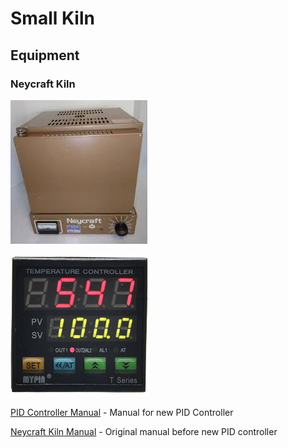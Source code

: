 # Small Kiln

## Equipment

### Neycraft Kiln

![](../.gitbook/assets/image%20%2838%29.png)

![](../.gitbook/assets/image%20%284%29.png)

[PID Controller Manual](https://drive.google.com/open?id=1ovQMQQ7gxZzBNFkeDGTcoV1eUcMT1aSo) - Manual for new PID Controller

[Neycraft Kiln Manual](https://drive.google.com/open?id=16keMdt3azUtFpx0ax8TyIpzapcICosk5) - Original manual before new PID controller



